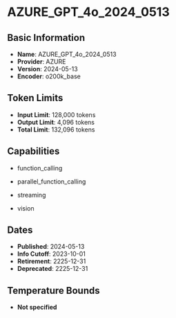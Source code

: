 # AZURE_GPT_4o_2024_0513

## Basic Information
- **Name**: AZURE_GPT_4o_2024_0513
- **Provider**: AZURE
- **Version**: 2024-05-13
- **Encoder**: o200k_base

## Token Limits
- **Input Limit**: 128,000 tokens
- **Output Limit**: 4,096 tokens
- **Total Limit**: 132,096 tokens

## Capabilities


- function_calling

- parallel_function_calling

- streaming

- vision



## Dates
- **Published**: 2024-05-13
- **Info Cutoff**: 2023-10-01
- **Retirement**: 2225-12-31
- **Deprecated**: 2225-12-31

## Temperature Bounds

- **Not specified**




